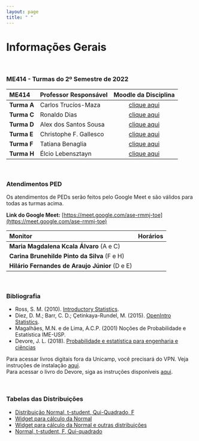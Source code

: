 ```yaml
---
layout: page
title: " "
---
```


# Informações Gerais

<br/>

### ME414 - Turmas do 2º Semestre de 2022

| ME414        | Professor Responsável        |  Moodle da Disciplina |  
|:-----------------|:-------------------------------------|:-----------------------------:|
| **Turma A**      | Carlos Trucíos-Maza |  [clique aqui](https://moodle.ggte.unicamp.br/course/view.php?id=14838)    |
| **Turma C**      | Ronaldo Dias  |  [clique aqui](https://moodle.ggte.unicamp.br/)    |
| **Turma D**      | Alex dos Santos Sousa  |  [clique aqui](https://moodle.ggte.unicamp.br/course/view.php?id=14657)    |
| **Turma E**      | Christophe F. Gallesco   |  [clique aqui](https://moodle.ggte.unicamp.br/course/view.php?id=14529)    |
| **Turma F**      | Tatiana Benaglia |  [clique aqui](https://moodle.ggte.unicamp.br/course/view.php?id=14134) |
| **Turma H**      | Élcio Lebensztayn        |  [clique aqui](https://moodle.ggte.unicamp.br/course/view.php?id=14373)    |


<br />

### Atendimentos PED

Os atendimentos de PEDs serão feitos pelo Google Meet e são válidos para todas as turmas acima.

**Link do Google Meet:** [https://meet.google.com/ase-rmmj-toe](https://meet.google.com/ase-rmmj-toe)

| Monitor        | Horários        |  
|:----------------|:-------------------------------------|
| **Maria Magdalena Kcala Álvaro**  (A e C)    |  |  
| **Carina Brunehilde Pinto da Silva** (F e H) |   |  
| **Hilário Fernandes de Araujo Júnior** (D e E) |   |  


<br />



### Bibliografia

* Ross, S. M. (2010). [Introductory Statistics](http://www.sciencedirect.com/science/book/9780123743886).
* Diez, D. M.; Barr, C. D.; Çetinkaya-Rundel, M. (2015). [OpenIntro Statistics](https://leanpub.com/openintro-statistics).
* Magalhães, M.N. e de Lima, A.C.P. (2001) Noções de Probabilidade e Estatística IME-USP.
* Devore, J. L. (2018). [Probabilidade e estatística para engenharia e ciências](	http://acervus.unicamp.br/index.asp?codigo_sophia=1138563)

Para acessar livros digitais fora da Unicamp, você precisará do VPN. Veja instruções de instalação [aqui](http://www.ccuec.unicamp.br/ccuec/acesso_remoto_vpn). <br />
Para acessar o livro do Devore, siga as instruções disponíveis [aqui](https://www.biblioteca.fea.unicamp.br/sites/biblioteca/files/GuiaDeAcessoAosE-booksCengage.pdf).

<br />

### Tabelas das Distribuições

* [Distribuição Normal, t-student, Qui-Quadrado, F](Tabelas-impressao.pdf)
* [Widget para cálculo da Normal](https://www.wolframalpha.com/widgets/gallery/view.jsp?id=9bd010a31f27d2500aede72eb5852af2)
* [Widget para cálculo da Normal e outras distribuições](https://gallery.shinyapps.io/dist_calc/)
* [Normal, t-student, F, Qui-quadrado](http://www.bertolo.pro.br/FinEst/Estatistica/DistribuicaoProbabilidades2/normal/index.html)
